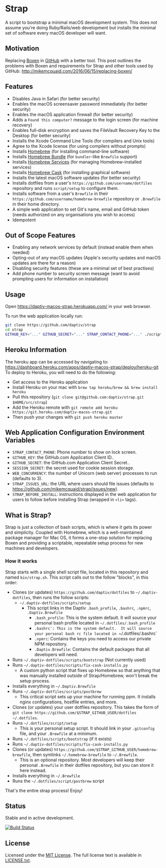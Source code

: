 # Strap
A script to bootstrap a minimal macOS development system. This does not assume you're doing Ruby/Rails/web development but installs the minimal set of software every macOS developer will want.

## Motivation
Replacing [Boxen](https://github.com/boxen/boxen/) in [GitHub](https://github.com/) with a better tool. This post outlines the problems with Boxen and requirements for Strap and other tools used by GitHub: http://mikemcquaid.com/2016/06/15/replacing-boxen/

## Features
- Disables Java in Safari (for better security)
- Enables the macOS screensaver password immediately (for better security)
- Enables the macOS application firewall (for better security)
- Adds a `Found this computer?` message to the login screen (for machine recovery)
- Enables full-disk encryption and saves the FileVault Recovery Key to the Desktop (for better security)
- Installs the Xcode Command Line Tools (for compilers and Unix tools)
- Agree to the Xcode license (for using compilers without prompts)
- Installs [Homebrew](http://brew.sh) (for installing command-line software)
- Installs [Homebrew Bundle](https://github.com/Homebrew/homebrew-bundle) (for `bundler`-like `Brewfile` support)
- Installs [Homebrew Services](https://github.com/Homebrew/homebrew-services) (for managing Homebrew-installed services)
- Installs [Homebrew Cask](https://github.com/caskroom/homebrew-cask) (for installing graphical software)
- Installs the latest macOS software updates (for better security)
- Installs dotfiles from a user's `https://github.com/username/dotfiles` repository and runs `script/setup` to configure them.
- Installs software from a user's `Brewfile` in their `https://github.com/username/homebrew-brewfile` repository or `.Brewfile` in their home directory.
- A simple web application to set Git's name, email and GitHub token (needs authorized on any organisations you wish to access)
- Idempotent

## Out of Scope Features
- Enabling any network services by default (instead enable them when needed)
- Opting-out of any macOS updates (Apple's security updates and macOS updates are there for a reason)
- Disabling security features (these are a minimal set of best practises)
- Add phone number to security screen message (want to avoid prompting users for information on installation)

## Usage
Open https://daptiv-macos-strap.herokuapp.com/ in your web browser.

To run the web application locally run:
```bash
git clone https://github.com/daptiv/strap
cd strap
GITHUB_KEY="..." GITHUB_SECRET="..." STRAP_CONTACT_PHONE="..." ./script/server
```

## Heroku Information
The heroku app can be accessed by navigating to: https://dashboard.heroku.com/apps/daptiv-macos-strap/deploy/heroku-git
To deploy to Heroku, you will need to do the following:
- Get access to the Heroku application
- Install Heroku on your mac with `brew tap heroku/brew && brew install heroku`
- Pull this repository (`git clone git@github.com:daptiv/strap.git $HOME/src/strap`)
- Add the Heroku remote with `git remote add heroku https://git.heroku.com/daptiv-macos-strap.git`
- Then push your changes with `git push heroku master`


## Web Application Configuration Environment Variables
- `STRAP_CONTACT_PHONE`: Phone number to show on lock screen.
- `GITHUB_KEY`: the GitHub.com Application Client ID..
- `GITHUB_SECRET`: the GitHub.com Application Client Secret..
- `SESSION_SECRET`: the secret used for cookie session storage.
- `WEB_CONCURRENCY`: the number of Unicorn (web server) processes to run (defaults to 3).
- `STRAP_ISSUES_URL`: the URL where users should file issues (defaults to https://github.com/mikemcquaid/strap/issues/new).
- `STRAP_BEFORE_INSTALL`: instructions displayed in the web application for users to follow before installing Strap (wrapped in `<li>` tags).

## What is Strap?
Strap is just a collection of bash scripts, which is where it gets its power and simplicity.  Coupled with Homebrew, which is a well-maintained package manager for Mac OS, it forms a one-stop solution for replacing Boxen and providing a scriptable, repeatable setup process for new machines and developers.

### How it works
Strap starts with a single shell script file, located in this repository and named `bin/strap.sh`.  This script calls out to the follow "blocks", in this order:
- Clones (or updates) `https://github.com/daptiv/dotfiles` to `~/.daptiv-dotfiles`, then runs the follow scripts:
  - `~/.daptiv-dotfiles/scripts/setup`
    - This script links in the Daptiv `.bash_profile`, `.bashrc`, `.npmrc`, `.Daptiv.Brewfile`
      - `.bash_profile`: This is the system default.  It will source your personal bash profile located in `~/.dotfiles/.bash_profile`
      - `.bashrc': This is the system default.  It will source your personal bash rc file located in `~/.dotfiles/.bashrc`
      - `.npmrc`: Contains the keys you need to access our private NPM repository.
      - `.Daptiv.Brewfile`: Contains the default packages that all developers will need.
- Runs `~/.daptiv-dotfiles/scripts/bootstrap` (Not currently used)
- Runs `~/.daptiv-dotfiles/scripts/fix-cask-installs.py`
  - A custom python script that fixes up Homebrew so that anything that was manually installed outside of Strap/Homebrew, won't break the setup process.
- Installs everything in `~/.Daptiv.Brewfile`
- Runs `~/.daptiv-dotfiles/scripts/postbrew`
  - This critical script sets up your machine for running ppm.  It installs nginx configurations, hostfile entries, and more.
- Clones (or updates) your user dotfiles repository.  This takes the form of `git clone https://github.com/$STRAP_GITHUB_USER/dotfiles ~/.dotfiles`.
- Runs `~/.dotfiles/script/setup`
  - This is your personal setup script.  It should link in your `.gitconfig` file, and your `.Brewfile` at a minimum.
- Runs `~/.dotfiles/scripts/bootstrap` (if it exists)
- Runs `~/.daptiv-dotfiles/scripts/fix-cask-installs.py`
- Clones (or updates) `https://github.com/$STRAP_GITHUB_USER/homebrew-brewfile`, then symlinks `~/.homebrew-brewfile` to `~/.Brewfile`.
  - This is an optional repository.  Most developers will keep their personal `.Brewfile` in their dotfiles repository, but you can store it here instead.
- Installs everything in `~/.Brewfile`
- Runs the `~/.dotfiles/script/postbrew` script

That's the entire strap process!  Enjoy!


## Status
Stable and in active development.

[![Build Status](https://travis-ci.org/daptiv/strap.svg)](https://travis-ci.org/daptiv/strap)


## License
Licensed under the [MIT License](http://en.wikipedia.org/wiki/MIT_License).
The full license text is available in [LICENSE.txt](https://github.com/daptiv/strap/blob/master/LICENSE.txt).
